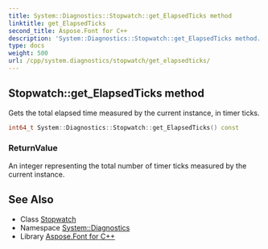 ```yaml
---
title: System::Diagnostics::Stopwatch::get_ElapsedTicks method
linktitle: get_ElapsedTicks
second_title: Aspose.Font for C++
description: 'System::Diagnostics::Stopwatch::get_ElapsedTicks method. Gets the total elapsed time measured by the current instance, in timer ticks in C++.'
type: docs
weight: 500
url: /cpp/system.diagnostics/stopwatch/get_elapsedticks/
---
```

## Stopwatch::get_ElapsedTicks method


Gets the total elapsed time measured by the current instance, in timer ticks.

```cpp
int64_t System::Diagnostics::Stopwatch::get_ElapsedTicks() const
```


### ReturnValue

An integer representing the total number of timer ticks measured by the current instance.

## See Also

* Class [Stopwatch](../)
* Namespace [System::Diagnostics](../../)
* Library [Aspose.Font for C++](../../../)
